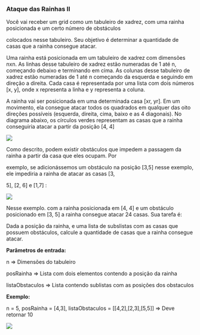 ### Ataque das Rainhas II ###

Você vai receber um grid como um tabuleiro de xadrez, com uma rainha posicionada e um certo número de obstáculos

 colocados nesse tabuleiro. Seu objetivo é determinar a quantidade de casas que a rainha consegue atacar.

Uma rainha está posicionada em um tabuleiro de xadrez com dimensões nxn. As linhas desse tabuleiro de xadrez estão numeradas de 1 até n, começando debaixo e terminando em cima. As colunas desse tabuleiro de xadrez estão numeradas de 1 até n começando da esquerda e seguindo em direção a direita. Cada casa é representada por uma lista com dois números [x, y], onde x representa a linha e y representa a coluna.

A rainha vai ser posicionada em uma determinada casa [xr, yr]. Em um movimento, ela consegue atacar todos os quadrados em qualquer das oito direções possíveis (esquerda, direita, cima, baixo e as 4 diagonais). No diagrama abaixo, os círculos verdes representam as casas que a rainha conseguiria atacar a partir da posição [4, 4]

![](https://files.driven.com.br/images/image-4ddf0667.png)

Como descrito, podem existir obstáculos que impedem a passagem da rainha a partir da casa que eles ocupam. Por

 exemplo, se adicionássemos um obstáculo na posição [3,5] nesse exemplo, ele impediria a rainha de atacar as casas [3,

 5], [2, 6] e [1,7] :

![](https://files.driven.com.br/images/image-c2ae9b85.png)

Nesse exemplo. com a rainha posicionada em [4, 4] e um obstáculo posicionado em [3, 5] a rainha consegue atacar 24 casas. Sua tarefa é:

Dada a posição da rainha, e uma lista de subslistas com as casas que possuem obstáculos, calcule a quantidade de casas que a rainha consegue atacar.

**Parâmetros de entrada:**

n ⇒ Dimensões do tabuleiro

posRainha ⇒ Lista com dois elementos contendo a posição da rainha

listaObstaculos ⇒ Lista contendo sublistas com as posições dos obstaculos

**Exemplo:**

n = 5, posRainha = [4,3], listaObstaculos = [[4,2],[2,3],[5,5]] ⇒ Deve retornar 10

![](https://files.driven.com.br/images/image-a4adeec3.png)